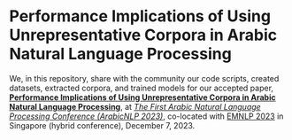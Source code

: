 # Performance Implications of Using Unrepresentative Corpora in Arabic Natural Language Processing

We, in this repository, share with the community our code scripts, created datasets, extracted corpora, and trained models for our accepted paper, **[Performance Implications of Using Unrepresentative Corpora in Arabic Natural Language Processing](https://webspace.clarkson.edu/~alshahsf/unrepresentative_corpora.pdf)**, at *[The First Arabic Natural Language Processing Conference (ArabicNLP 2023)](https://sites.google.com/view/wanlp2023)*, co-located with [EMNLP 2023](https://2023.emnlp.org/) in Singapore (hybrid conference), December 7, 2023. 


